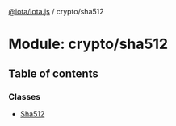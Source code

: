 [@iota/iota.js](../README.md) / crypto/sha512

# Module: crypto/sha512

## Table of contents

### Classes

- [Sha512](../classes/crypto_sha512.Sha512.md)
